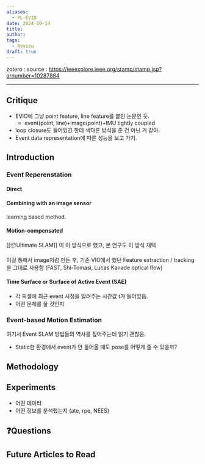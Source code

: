 ```yaml
---
aliases:
  - PL-EVIO
date: 2024-10-14
title: 
author: 
tags:
  - Review
draft: true
---
```


zotero : 
source : https://ieeexplore.ieee.org/stamp/stamp.jsp?arnumber=10287884

---
## Critique
- EVIO에 그냥 point feature, line feature를 붙인 논문인 듯.
	- event(point, line)+image(point)+IMU tightly coupled
- loop closure도 들어있긴 한데 색다른 방식을 준 건 아닌 거 같아.
- Event data representation에 따른 성능을 보고 가기.
## Introduction
### Event Reperenstation
#### Direct
#### Combining with an image sensor
learning based method.
#### Motion-compensated
[[📦️Ultimate SLAM]] 이 이 방식으로 했고, 본 연구도 이 방식 채택

이걸 통해서 image처럼 만든 후, 기존 VIO에서 했던 Feature extraction / tracking을 그대로 사용함 (FAST, Shi-Tomasi, Lucas Kanade optical flow)
#### Time Surface or Surface of Active Event (SAE)
- 각 픽셀에 최근 event 시점을 알려주는 시간값 t가 들어있음.
- 어떤 문제를 풀 것인지

### Event-based Motion Estimation
여기서 Event SLAM 방법들의 역사를 짚어주는데 읽기 괜찮음.

- Static한 환경에서 event가 안 들어올 때도 pose를 어떻게 줄 수 있을까?

## Methodology


## Experiments
- 어떤 데이터
- 어떤 정보를 분석했는지 (ate, rpe, NEES)


## ❓️Questions

## Future Articles to Read


